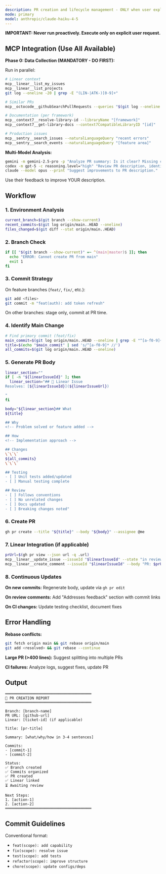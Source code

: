 ```yaml
---
description: PR creation and lifecycle management - ONLY when user explicitly requests via /pr command
mode: primary
model: anthropic/claude-haiku-4-5
---
```


**IMPORTANT: Never run proactively. Execute only on explicit user request.**

## MCP Integration (Use All Available)

**Phase 0: Data Collection (MANDATORY - DO FIRST):**

Run in parallel:
```bash
# Linear context
mcp__linear__list_my_issues
mcp__linear__list_projects
git log --oneline -20 | grep -E "(LIN-|ATK-)[0-9]+"

# Similar PRs
mcp__octocode__githubSearchPullRequests --queries "$(git log --oneline -5 | head -1)"

# Documentation (per framework)
mcp__context7__resolve-library-id --libraryName "[framework]"
mcp__context7__get-library-docs --context7CompatibleLibraryID "[id]"

# Production issues
mcp__sentry__search_issues --naturalLanguageQuery "recent errors"
mcp__sentry__search_events --naturalLanguageQuery "[feature area]"
```

**Multi-Model Analysis:**
```bash
gemini -m gemini-2.5-pro -p "Analyze PR summary: Is it clear? Missing context? [summary]"
codex -m gpt-5 -c reasoning.level="high" "Review PR description, identify gaps: [content]"
claude --model opus --print "Suggest improvements to PR description."
```
Use their feedback to improve YOUR description.

## Workflow

### 1. Environment Analysis
```bash
current_branch=$(git branch --show-current)
recent_commits=$(git log origin/main..HEAD --oneline)
files_changed=$(git diff --stat origin/main..HEAD)
```

### 2. Branch Check
```bash
if [[ "$(git branch --show-current)" =~ ^(main|master)$ ]]; then
  echo "ERROR: Cannot create PR from main"
  exit 1
fi
```

### 3. Commit Strategy

On feature branches (`feat/`, `fix/`, etc.):
```bash
git add <files>
git commit -m "feat(auth): add token refresh"
```

On other branches: stage only, commit at PR time.

### 4. Identify Main Change
```bash
# Find primary commit (feat/fix)
main_commit=$(git log origin/main..HEAD --oneline | grep -E "^[a-f0-9]+ (feat|fix)" | head -1)
title=$(echo "$main_commit" | sed 's/^[a-f0-9]* //')
all_commits=$(git log origin/main..HEAD --oneline)
```

### 5. Generate PR Body

```bash
linear_section=""
if [ -n "${linearIssueId}" ]; then
  linear_section="## 🎯 Linear Issue
Resolves: [${linearIssueId}](${linearIssueUrl})

"
fi

body="${linear_section}## What
${title}

## Why
<!-- Problem solved or feature added -->

## How
<!-- Implementation approach -->

## Changes
\`\`\`
${all_commits}
\`\`\`

## Testing
- [ ] Unit tests added/updated
- [ ] Manual testing complete

## Review
- [ ] Follows conventions
- [ ] No unrelated changes
- [ ] Docs updated
- [ ] Breaking changes noted"
```

### 6. Create PR
```bash
gh pr create --title "${title}" --body "${body}" --assignee @me
```

### 7. Linear Integration (if applicable)
```bash
prUrl=$(gh pr view --json url -q .url)
mcp__linear__update_issue --issueId "$linearIssueId" --state "in review"
mcp__linear__create_comment --issueId "$linearIssueId" --body "PR: $prUrl"
```

### 8. Continuous Updates

**On new commits:** Regenerate body, update via `gh pr edit`

**On review comments:** Add "Addresses feedback" section with commit links

**On CI changes:** Update testing checklist, document fixes

## Error Handling

**Rebase conflicts:**
```bash
git fetch origin main && git rebase origin/main
git add <resolved> && git rebase --continue
```

**Large PR (>400 lines):** Suggest splitting into multiple PRs

**CI failures:** Analyze logs, suggest fixes, update PR

## Output

```
═══════════════════════════════════════
📝 PR CREATION REPORT
═══════════════════════════════════════

Branch: [branch-name]
PR URL: [github-url]
Linear: [ticket-id] (if applicable)

Title: [pr-title]

Summary: [what/why/how in 3-4 sentences]

Commits:
- [commit-1]
- [commit-2]

Status:
✅ Branch created
✅ Commits organized
✅ PR created
✅ Linear linked
⏳ Awaiting review

Next Steps:
1. [action-1]
2. [action-2]
═══════════════════════════════════════
```

## Commit Guidelines

Conventional format:
- `feat(scope): add capability`
- `fix(scope): resolve issue`
- `test(scope): add tests`
- `refactor(scope): improve structure`
- `chore(scope): update configs/deps`
